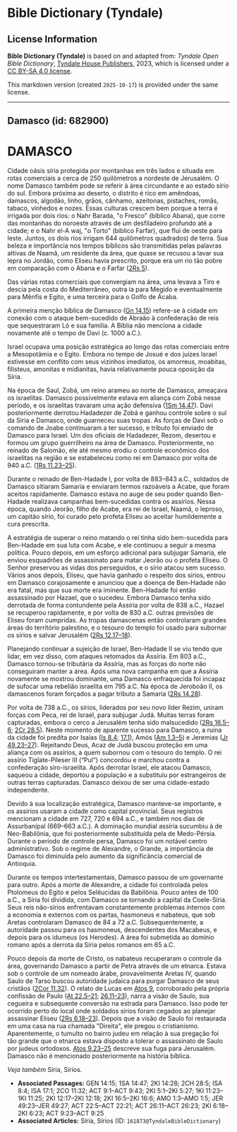 # Bible Dictionary (Tyndale)

## License Information

**Bible Dictionary (Tyndale)** is based on and adapted from: _Tyndale Open Bible Dictionary_, [Tyndale House Publishers](https://tyndaleopenresources.com/), 2023, which is licensed under a [CC BY-SA 4.0 license](https://creativecommons.org/licenses/by-sa/4.0/legalcode.en).

This markdown version (created `2025-10-17`) is provided under the same license.



--------------------------------

## Damasco (id: 682900)

DAMASCO
=======

Cidade oásis síria protegida por montanhas em três lados e situada em rotas comerciais a cerca de 250 quilômetros a nordeste de Jerusalém. O nome Damasco também pode se referir à área circundante e ao estado sírio do sul. Embora próxima ao deserto, o distrito é rico em amêndoas, damascos, algodão, linho, grãos, cânhamo, azeitonas, pistaches, romãs, tabaco, vinhedos e nozes. Essas culturas crescem bem porque a terra é irrigada por dois rios: o Nahr Barada, "o Fresco" (bíblico Abana), que corre das montanhas do noroeste através de um desfiladeiro profundo até a cidade; e o Nahr el\-A waj, "o Torto" (bíblico Farfar), que flui de oeste para leste. Juntos, os dois rios irrigam 644 quilômetros quadrados) de terra. Sua beleza e importância nos tempos bíblicos são transmitidas pelas palavras altivas de Naamã, um residente da área, que quase se recusou a lavar sua lepra no Jordão, como Eliseu havia prescrito, porque era um rio tão pobre em comparação com o Abana e o Farfar ([2Rs 5](https://ref.ly/2Kgs5:1-2Kgs5:27)).

Das várias rotas comerciais que convergiam na área, uma levava a Tiro e descia pela costa do Mediterrâneo, outra ia para Megido e eventualmente para Mênfis e Egito, e uma terceira para o Golfo de Ácaba.

A primeira menção bíblica de Damasco ([Gn 14\.15](https://ref.ly/Gen14:15)) refere\-se à cidade em conexão com o ataque bem\-sucedido de Abraão à confederação de reis que sequestraram Ló e sua família. A Bíblia não menciona a cidade novamente até o tempo de Davi (c. 1000 a.C.).

Israel ocupava uma posição estratégica ao longo das rotas comerciais entre a Mesopotâmia e o Egito. Embora no tempo de Josué e dos juízes Israel estivesse em conflito com seus vizinhos imediatos, os amorreus, moabitas, filisteus, amonitas e midianitas, havia relativamente pouca oposição da Síria.

Na época de Saul, Zobá, um reino arameu ao norte de Damasco, ameaçava os israelitas. Damasco possivelmente estava em aliança com Zobá nesse período, e os israelitas travaram uma ação defensiva ([1Sm 14\.47](https://ref.ly/1Sam14:47)). Davi posteriormente derrotou Hadadezer de Zobá e ganhou controle sobre o sul da Síria e Damasco, onde guarneceu suas tropas. As forças de Davi sob o comando de Joabe continuaram a ter sucesso, e tributo foi enviado de Damasco para Israel. Um dos oficiais de Hadadezer, Rezom, desertou e formou um grupo guerrilheiro na área de Damasco. Posteriormente, no reinado de Salomão, ele até mesmo erodiu o controle econômico dos israelitas na região e se estabeleceu como rei em Damasco por volta de 940 a.C. ([1Rs 11\.23–25](https://ref.ly/1Kgs11:23-1Kgs11:25)).

Durante o reinado de Ben\-Hadade I, por volta de 883–843 a.C., soldados de Damasco sitiaram Samaria e enviaram termos razoáveis a Acabe, que foram aceitos rapidamente. Damasco estava no auge de seu poder quando Ben\-Hadade realizava campanhas bem\-sucedidas contra os assírios. Nessa época, quando Jeorão, filho de Acabe, era rei de Israel, Naamã, o leproso, um capitão sírio, foi curado pelo profeta Eliseu ao aceitar humildemente a cura prescrita.

A estratégia de superar o reino matando o rei tinha sido bem\-sucedida para Ben\-Hadade em sua luta com Acabe, e ele continuou a seguir a mesma política. Pouco depois, em um esforço adicional para subjugar Samaria, ele enviou esquadrões de assassinato para matar Jeorão ou o profeta Eliseu. O Senhor preservou as vidas dos perseguidos, e o sírio atacou sem sucesso. Vários anos depois, Eliseu, que havia ganhado o respeito dos sírios, entrou em Damasco corajosamente e anunciou que a doença de Ben\-Hadade não era fatal, mas que sua morte era iminente. Ben\-Hadade foi então assassinado por Hazael, que o sucedeu. Embora Damasco tenha sido derrotada de forma contundente pela Assíria por volta de 838 a.C., Hazael se recuperou rapidamente, e por volta de 830 a.C. outras previsões de Eliseu foram cumpridas. As tropas damascenas então controlaram grandes áreas do território palestino, e o tesouro do templo foi usado para subornar os sírios e salvar Jerusalém ([2Rs 12\.17–18](https://ref.ly/2Kgs12:17-2Kgs12:18)).

Planejando continuar a sujeição de Israel, Ben\-Hadade II se viu tendo que lidar, em vez disso, com ataques retomados da Assíria. Em 803 a.C., Damasco tornou\-se tributária da Assíria, mas as forças do norte não conseguiram manter a área. Após uma nova campanha em que a Assíria novamente se mostrou dominante, uma Damasco enfraquecida foi incapaz de sufocar uma rebelião israelita em 795 a.C. Na época de Jeroboão II, os damascenos foram forçados a pagar tributo a Samaria ([2Rs 14\.28](https://ref.ly/2Kgs14:28)).

Por volta de 738 a.C., os sírios, liderados por seu novo líder Rezim, uniram forças com Peca, rei de Israel, para subjugar Judá. Muitas terras foram capturadas, embora o cerco a Jerusalém tenha sido malsucedido ([2Rs 16\.5–6](https://ref.ly/2Kgs16:5-2Kgs16:6); [2Cr 28\.5](https://ref.ly/2Chr28:5)). Neste momento de aparente sucesso para Damasco, a ruína da cidade foi predita por Isaías ([Is 8\.4](https://ref.ly/Isa8:4); [17\.1](https://ref.ly/Isa17:1)), Amós ([Am 1\.3–5](https://ref.ly/Amos1:3-Amos1:5)) e Jeremias ([Jr 49\.23–27](https://ref.ly/Jer49:23-Jer49:27)). Rejeitando Deus, Acaz de Judá buscou proteção em uma aliança com os assírios, a quem subornou com o tesouro do templo. O rei assírio Tiglate\-Pileser III (“Pul”) concordou e marchou contra a confederação siro\-israelita. Após derrotar Israel, ele atacou Damasco, saqueou a cidade, deportou a população e a substituiu por estrangeiros de outras terras capturadas. Damasco deixou de ser uma cidade\-estado independente.

Devido à sua localização estratégica, Damasco manteve\-se importante, e os assírios usaram a cidade como capital provincial. Seus registros mencionam a cidade em 727, 720 e 694 a.C., e também nos dias de Assurbanípal (669–663 a.C.). A dominação mundial assíria sucumbiu à de Neo\-Babilônia, que foi posteriormente substituída pela de Medo\-Pérsia. Durante o período de controle persa, Damasco foi um notável centro administrativo. Sob o regime de Alexandre, o Grande, a importância de Damasco foi diminuída pelo aumento da significância comercial de Antioquia.

Durante os tempos intertestamentais, Damasco passou de um governante para outro. Após a morte de Alexandre, a cidade foi controlada pelos Ptolomeus do Egito e pelos Selêucidas da Babilônia. Pouco antes de 100 a.C., a Síria foi dividida, com Damasco se tornando a capital da Coele\-Síria. Seus reis não\-sírios enfrentavam constantemente problemas internos com a economia e externos com os partas, hasmoneus e nabateus, que sob Aretas controlaram Damasco de 84 a 72 a.C. Subsequentemente, a autoridade passou para os hasmoneus, descendentes dos Macabeus, e depois para os idumeus (os Herodes). A área foi submetida ao domínio romano após a derrota da Síria pelos romanos em 65 a.C.

Pouco depois da morte de Cristo, os nabateus recuperaram o controle da área, governando Damasco a partir de Petra através de um etnarca. Estava sob o controle de um nomeado árabe, provavelmente Aretas IV, quando Saulo de Tarso buscou autoridade judaica para purgar Damasco de seus cristãos ([2Cor 11\.32](https://ref.ly/2Cor11:32)). O relato de Lucas em [Atos 9](https://ref.ly/Acts9:1-Acts9:43), corroborado pela própria confissão de Paulo ([At 22\.5–21](https://ref.ly/Acts22:5-Acts22:21); [26\.11–23](https://ref.ly/Acts26:11-Acts26:23)), narra a visão de Saulo, sua cegueira e subsequente conversão na estrada para Damasco. Isso pode ter ocorrido perto do local onde soldados sírios foram cegados ao planejar assassinar Eliseu ([2Rs 6\.18–23](https://ref.ly/2Kgs6:18-2Kgs6:23)). Depois que a visão de Saulo foi restaurada em uma casa na rua chamada "Direita", ele pregou o cristianismo. Aparentemente, o tumulto no bairro judeu em relação à sua pregação foi tão grande que o etnarca estava disposto a tolerar o assassinato de Saulo por judeus ortodoxos. [Atos 9\.23–25](https://ref.ly/Acts9:23-Acts9:25) descreve sua fuga para Jerusalém. Damasco não é mencionado posteriormente na história bíblica.

*Veja também* Síria, Sírios.

* **Associated Passages:** GEN 14:15; 1SA 14:47; 2KI 14:28; 2CH 28:5; ISA 8:4; ISA 17:1; 2CO 11:32; ACT 9:1–ACT 9:43; 2KI 5:1–2KI 5:27; 1KI 11:23–1KI 11:25; 2KI 12:17–2KI 12:18; 2KI 16:5–2KI 16:6; AMO 1:3–AMO 1:5; JER 49:23–JER 49:27; ACT 22:5–ACT 22:21; ACT 26:11–ACT 26:23; 2KI 6:18–2KI 6:23; ACT 9:23–ACT 9:25
* **Associated Articles:** Síria, Sírios (ID: `161873@TyndaleBibleDictionary`)

